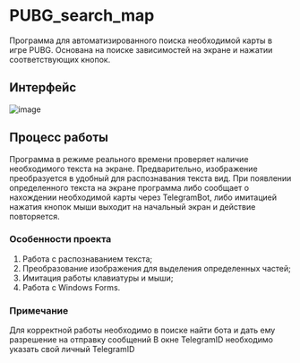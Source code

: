 # PUBG_search_map
Программа для автоматизированного поиска необходимой карты в игре PUBG. Основана на поиске зависимостей на экране и нажатии соответствующих кнопок.

## Интерфейс

![image](https://github.com/user-attachments/assets/a2a57f18-dbbb-4d51-910c-86bec8221346)

## Процесс работы
Программа в режиме реального времени проверяет наличие необходимого текста на экране. Предварительно, изображение преобразуется в удобный для распознавания текста вид.
При появлении определенного текста на экране программа либо сообщает о нахождении необходимой карты через TelegramBot, либо имитацией нажатия кнопок мыши выходит на начальный экран и действие повторяется.

### Особенности проекта
1. Работа с распознаванием текста;
2. Преобразование изображения для выделения определенных частей;
3. Имитация работы клавиатуры и мыши;
4. Работа с Windows Forms.

### Примечание
Для корректной работы необходимо в поиске найти бота и дать ему разрешение на отправку сообщений
В окне TelegramID необходимо указать свой личный TelegramID
